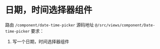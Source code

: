# 日期，时间选择器组件
路由 `/component/date-time-picker`
源码地址 `@/src/views/component/Date-time-picker`
要求：
1. 写一个日期，时间选择器组件
